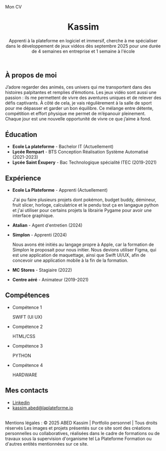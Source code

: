 <!DOCTYPE html>
<html lang="fr"> 
  <head>
    <meta charset="UTF-8" />
    <meta name="viewport" content="width=device-width, initial-scale=1.0" />
    <meta name="description" content="Portfolio de Kassim, apprenti à La Plateforme, spécialisé dans le développement de jeux vidéo.">
    <meta name="keywords" content="Kassim, Portfolio, Développement de jeux vidéo, Apprenti, La Plateforme">
    Mon CV
    <link rel="stylesheet" href="./site.css" />
    <link href="https://fonts.googleapis.com/css2?family=Roboto:wght@400;700&display=swap" rel="stylesheet"> 
  </head>
  <body>
    <header>
      <h1>Kassim</h1>
      <p>Apprenti à la plateforme en logiciel et immersif, cherche à me spécialiser dans le développement de jeux vidéos dès septembre 2025 pour une durée de 4 semaines en entreprise et 1 semaine à l'école </p>
    </header>
    
  <main>
      <article>
        <section>
          <h2>À propos de moi</h2>
          <p>
            J’adore regarder des animés, ces univers qui me transportent dans des histoires palpitantes et remplies d’émotions. Les jeux vidéo sont aussi une passion : ils me permettent de vivre des aventures uniques et de relever des défis captivants. À côté de cela, je vais régulièrement à la salle de sport pour me dépasser et garder un bon équilibre. Ce mélange entre détente, compétition et effort physique me permet de m’épanouir pleinement. Chaque jour est une nouvelle opportunité de vivre ce que j’aime à fond.
          </p>
        </section>
      </article>

  <article>
        <section>
          <h2>Éducation</h2>
          <ul>
            <li>
              <strong>Ecole La plateforme</strong> - Bachelor IT (Actuellement)
            </li>
            <li>
              <strong>Lycée Rempart</strong> - BTS Conception Réalisation Système Automatisé (2021-2023)
            </li>
            <li>
              <strong>Lycée Saint Éxupery</strong> - Bac Technologique spécialité ITEC (2019-2021)
            </li>
          </ul>
        </section>
      </article>

  <article>
        <section>
          <h2>Expérience</h2>
          <ul>
            <li>
              <strong>Ecole La Plateforme</strong> - Apprenti (Actuellement)
              <p>J'ai pu faire plusieurs projets dont pokémon, budget buddy, démineur, fruit slicer, horloge, calculatrice et le pendu tout ça en langague python et j'ai utiliser pour certains projets la librairie Pygame pour avoir une interface graphique.</p>
            </li>
            <li>
              <strong>Atalian</strong> - Agent d'entretien (2024)
              <p></p>
            </li>
            <li>
              <strong>Simplon</strong> - Apprenti (2024)
              <p>Nous avons été initiés au langage propre à Apple, car la formation de Simplon le proposait pour nous initier. Nous devions utiliser Figma, qui est une application de maquettage, ainsi que Swift UI/UX, afin de concevoir une application mobile à la fin de la formation.</p>
            </li>
            <li>
              <strong>MC Stores</strong> - Stagiaire (2022)
              <p></p>
            </li>
            <li>
              <strong>Centre aéré</strong> - Animateur (2019-2021)
            </li>
          </ul>
        </section>
      </article>

  <article>
        <section>
          <h2>Compétences</h2>
          <ul>
            <li>Compétence 1</li>
            <p>SWIFT (UI UX)</p>
            <li>Compétence 2</li>
            <p>HTML/CSS</p>
            <li>Compétence 3</li>
            <p>PYTHON</p>
            <li>Compétence 4</li>
            <p>HARDWARE</p>
          </ul>
        </section>
      </article>

  <article>
        <section>
        <h2>Mes contacts</h2>
        <ul>
<!--             <li class="link_list"><a role="link" aria-label="Consulter mon profil Github !" href="https://github.com/kassim-abed" target="_blank" rel="noopener noreferrer">
                Github</a>
            </li> -->
            <li class="link_list"><a role="link" aria-label="Parcourir mon profil Linkedin !" href="https://www.linkedin.com/in/kassim-abed-5b7913339/" target="_blank" rel="noopener noreferrer">
                Linkedin</a>
            </li>
            <li class="link_list"><a role="link" aria-label="M'envoyer un e-mail !" href="mailto:kassim.abed@laplateforme.io" target="_blank" rel="noopener noreferrer">
                kassim.abed@laplateforme.io</a>
                <br></br>
            </li>
        </ul>
      </section>
    </article>
    </main>

  <footer>
      <p>Mentions légales : © 2025 ABED Kassim | Portfolio personnel | Tous droits réservés
        Les images et projets présentés sur ce site sont des créations personnelles ou collaboratives, réalisées dans le cadre de formations ou de travaux sous la supervision d'organisme tel La Plateforme Formation ou d'autres entités mentionnées sur ce site.</p>
    </footer>
  </body>
</html>
